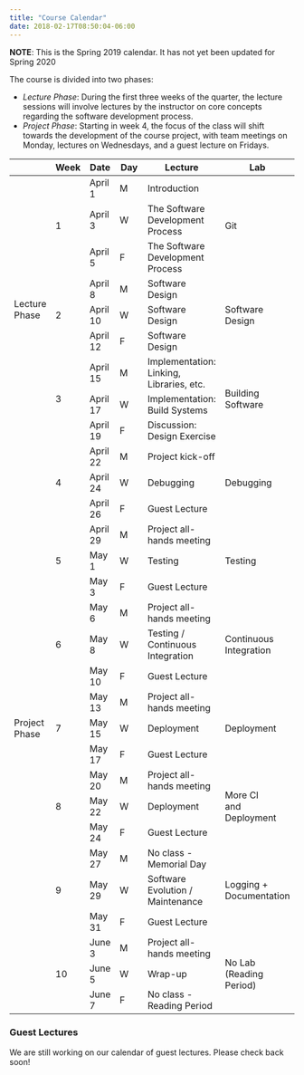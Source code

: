 ```yaml
---
title: "Course Calendar"
date: 2018-02-17T08:50:04-06:00
---
```


<div class="admonition-content">
<p>
<b>NOTE</b>: This is the Spring 2019 calendar. It has not yet been updated for Spring 2020
</p>
</div>

The course is divided into two phases: 

- *Lecture Phase*: During the first three weeks of the quarter, the lecture sessions will involve lectures by the instructor on core concepts regarding the software development process. 
- *Project Phase*: Starting in week 4, the focus of the class will shift towards the development of the course project, with team meetings on Monday, lectures on Wednesdays, and a guest lecture on Fridays.

<table>
    <thead>
            <th style="width:10%"></td>
            <th style="width:10%">Week</td>
            <th style="width:10%">Date</td>
            <th style="width:10%">Day</td>
            <th>Lecture</td>
            <th>Lab</td>
    </thead>
    <tbody>
        <tr>
            <td rowspan="9" style="vertical-align:middle">Lecture<br>Phase</td>
            <td rowspan="3">1</td>
            <td>April 1</td>
            <td>M</td>
            <td>Introduction</td>
            <td rowspan="3" style="vertical-align:middle">Git</td>
        </tr>
        <tr>
            <td>April 3</td>
            <td>W</td>
            <td>The Software Development Process</td>
        </tr>
        <tr>
            <td>April 5</td>
            <td>F</td>
            <td>The Software Development Process</td>
        </tr>
        <tr>
            <td rowspan="3">2</td>
            <td>April 8</td>
            <td>M</td>
            <td>Software Design</td>
            <td rowspan="3" style="vertical-align:middle">Software Design</td>
        </tr>
        <tr>
            <td>April 10</td>
            <td>W</td>
            <td>Software Design</td>
        </tr>
        <tr>
            <td>April 12</td>
            <td>F</td>
            <td>Software Design</td>
        </tr>
        <tr>
            <td rowspan="3">3</td>
            <td>April 15</td>
            <td>M</td>
            <td>Implementation: Linking, Libraries, etc.</td>
            <td rowspan="3" style="vertical-align:middle">Building Software</td>
        </tr>
        <tr>
            <td>April 17</td>
            <td>W</td>
            <td>Implementation: Build Systems</td>
        </tr>
        <tr>
            <td>April 19</td>
            <td>F</td>
            <td>Discussion: Design Exercise</td>
        </tr>
        <tr>
            <td rowspan="21" style="vertical-align:middle">Project<br>Phase</td>
            <td rowspan="3">4</td>
            <td>April 22</td>
            <td>M</td>
            <td>Project kick-off</td>
            <td rowspan="3" style="vertical-align:middle">Debugging</td>
        </tr>
        <tr>
            <td>April 24</td>
            <td>W</td>
            <td>Debugging</td>
        </tr>
        <tr>
            <td>April 26</td>
            <td>F</td>
            <td>Guest Lecture</td>
        </tr>
        <tr>
            <td rowspan="3">5</td>
            <td>April 29</td>
            <td>M</td>
            <td>Project all-hands meeting</td>
            <td rowspan="3" style="vertical-align:middle">Testing</td>
        </tr>
        <tr>
            <td>May 1</td>
            <td>W</td>
            <td>Testing</td>
        </tr>
        <tr style='height:19px;'>
            <td>May 3</td>
            <td>F</td>
            <td>Guest Lecture</td>
        </tr>
        <tr>
            <td rowspan="3">6</td>
            <td>May 6</td>
            <td>M</td>
            <td>Project all-hands meeting</td>
            <td rowspan="3" style="vertical-align:middle">Continuous<br>Integration</td>
        </tr>
        <tr>
            <td>May 8</td>
            <td>W</td>
            <td>Testing / Continuous Integration</td>
        </tr>
        <tr>
            <td>May 10</td>
            <td>F</td>
            <td>Guest Lecture</td>
        </tr>
        <tr>
            <td rowspan="3">7</td>
            <td>May 13</td>
            <td>M</td>
            <td>Project all-hands meeting</td>
            <td rowspan="3" style="vertical-align:middle">Deployment</td>
        </tr>
        <tr>
            <td>May 15</td>
            <td>W</td>
            <td>Deployment</td>
        </tr>
        <tr>
            <td>May 17</td>
            <td>F</td>
            <td>Guest Lecture</td>
        </tr>
        <tr>
            <td rowspan="3">8</td>
            <td>May 20</td>
            <td>M</td>
            <td>Project all-hands meeting</td>
            <td rowspan="3" style="vertical-align:middle">More CI<br>and Deployment</td>
        </tr>
        <tr>
            <td>May 22</td>
            <td>W</td>
            <td>Deployment</td>
        </tr>
        <tr>
            <td>May 24</td>
            <td>F</td>
            <td>Guest Lecture</td>
        </tr>
        <tr>
            <td rowspan="3">9</td>
            <td>May 27</td>
            <td>M</td>
            <td>No class - Memorial Day</td>
            <td rowspan="3" style="vertical-align:middle">Logging +<br>Documentation</td>
        </tr>
        <tr>
            <td>May 29</td>
            <td>W</td>
            <td>Software Evolution / Maintenance</td>
        </tr>
        <tr>
            <td>May 31</td>
            <td>F</td>
            <td>Guest Lecture</td>
        </tr>
        <tr>
            <td rowspan="3">10</td>
            <td>June 3</td>
            <td>M</td>
            <td>Project all-hands meeting</td>
            <td rowspan="3" style="vertical-align:middle">No Lab<br>(Reading Period)</td>
        </tr>
        <tr>
            <td>June 5</td>
            <td>W</td>
            <td>Wrap-up</td>
        </tr>
        <tr>
            <td>June 7</td>
            <td>F</td>
            <td>No class - Reading Period</td>
        </tr>
    </tbody>
</table>


### Guest Lectures

We are still working on our calendar of guest lectures. Please check back soon!


